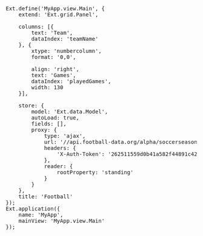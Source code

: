 <pre class="runnable">
Ext.define('MyApp.view.Main', {
    extend: 'Ext.grid.Panel',
 
    columns: [{
        text: 'Team',
        dataIndex: 'teamName'
    }, {
        xtype: 'numbercolumn',
        format: '0,0',

        align: 'right',
        text: 'Games',
        dataIndex: 'playedGames',
        width: 130
    }],

    store: {
        model: 'Ext.data.Model',
        autoLoad: true,
        fields: [],
        proxy: {
            type: 'ajax',
            url: '//api.football-data.org/alpha/soccerseasons/394/leagueTable',
            headers: {
                'X-Auth-Token': '262511559d0b41a582f44891c4207015 '
            },
            reader: {
                rootProperty: 'standing'
            }
        }
    },
    title: 'Football'
});
Ext.application({
    name: 'MyApp',
    mainView: 'MyApp.view.Main'
});
</pre>